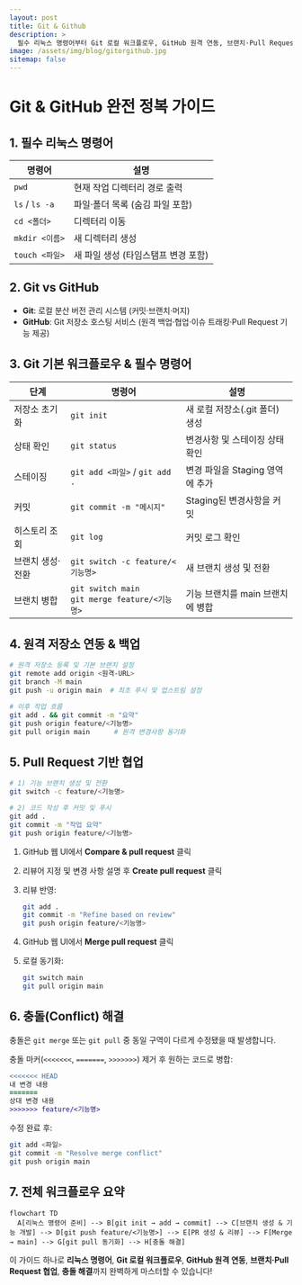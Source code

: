 ```yaml
---
layout: post
title: Git & Github
description: >
  필수 리눅스 명령어부터 Git 로컬 워크플로우, GitHub 원격 연동, 브랜치·Pull Request 협업, 충돌 해결, 브랜치 활용, 협업 실전 가이드까지 한 번에 정리합니다.
image: /assets/img/blog/gitorgithub.jpg
sitemap: false
---
```

# Git & GitHub 완전 정복 가이드

## 1. 필수 리눅스 명령어

| 명령어            | 설명                    |
| -------------- | --------------------- |
| `pwd`          | 현재 작업 디렉터리 경로 출력      |
| `ls` / `ls -a` | 파일·폴더 목록 (숨김 파일 포함)   |
| `cd <폴더>`      | 디렉터리 이동               |
| `mkdir <이름>`   | 새 디렉터리 생성             |
| `touch <파일>`   | 새 파일 생성 (타임스탬프 변경 포함) |

## 2. Git vs GitHub

* **Git**: 로컬 분산 버전 관리 시스템 (커밋·브랜치·머지)
* **GitHub**: Git 저장소 호스팅 서비스 (원격 백업·협업·이슈 트래킹·Pull Request 기능 제공)

## 3. Git 기본 워크플로우 & 필수 명령어

| 단계        | 명령어                                            | 설명                    |
| --------- | ---------------------------------------------- | --------------------- |
| 저장소 초기화   | `git init`                                     | 새 로컬 저장소(.git 폴더) 생성  |
| 상태 확인     | `git status`                                   | 변경사항 및 스테이징 상태 확인     |
| 스테이징      | `git add <파일>` / `git add .`                   | 변경 파일을 Staging 영역에 추가 |
| 커밋        | `git commit -m "메시지"`                          | Staging된 변경사항을 커밋     |
| 히스토리 조회   | `git log`                                      | 커밋 로그 확인              |
| 브랜치 생성·전환 | `git switch -c feature/<기능명>`                  | 새 브랜치 생성 및 전환         |
| 브랜치 병합    | `git switch main`<br>`git merge feature/<기능명>` | 기능 브랜치를 main 브랜치에 병합  |

## 4. 원격 저장소 연동 & 백업

```bash
# 원격 저장소 등록 및 기본 브랜치 설정
git remote add origin <원격-URL>
git branch -M main
git push -u origin main  # 최초 푸시 및 업스트림 설정

# 이후 작업 흐름
git add . && git commit -m "요약"
git push origin feature/<기능명>
git pull origin main      # 원격 변경사항 동기화
```

## 5. Pull Request 기반 협업

```bash
# 1) 기능 브랜치 생성 및 전환
git switch -c feature/<기능명>

# 2) 코드 작성 후 커밋 및 푸시
git add .
git commit -m "작업 요약"
git push origin feature/<기능명>
```

1. GitHub 웹 UI에서 **Compare & pull request** 클릭
2. 리뷰어 지정 및 변경 사항 설명 후 **Create pull request** 클릭
3. 리뷰 반영:

   ```bash
   git add .
   git commit -m "Refine based on review"
   git push origin feature/<기능명>
   ```
4. GitHub 웹 UI에서 **Merge pull request** 클릭
5. 로컬 동기화:

   ```bash
   git switch main
   git pull origin main
   ```

## 6. 충돌(Conflict) 해결

충돌은 `git merge` 또는 `git pull` 중 동일 구역이 다르게 수정됐을 때 발생합니다.

충돌 마커(`<<<<<<<`, `=======`, `>>>>>>>`) 제거 후 원하는 코드로 병합:

```diff
<<<<<<< HEAD
내 변경 내용
=======
상대 변경 내용
>>>>>>> feature/<기능명>
```

수정 완료 후:

```bash
git add <파일>
git commit -m "Resolve merge conflict"
git push origin main
```

## 7. 전체 워크플로우 요약

```mermaid
flowchart TD
  A[리눅스 명령어 준비] --> B[git init → add → commit] --> C[브랜치 생성 & 기능 개발] --> D[git push feature/<기능명>] --> E[PR 생성 & 리뷰] --> F[Merge → main] --> G[git pull 동기화] --> H[충돌 해결]
```

이 가이드 하나로 **리눅스 명령어**, **Git 로컬 워크플로우**, **GitHub 원격 연동**, **브랜치·Pull Request 협업**, **충돌 해결**까지 완벽하게 마스터할 수 있습니다!

